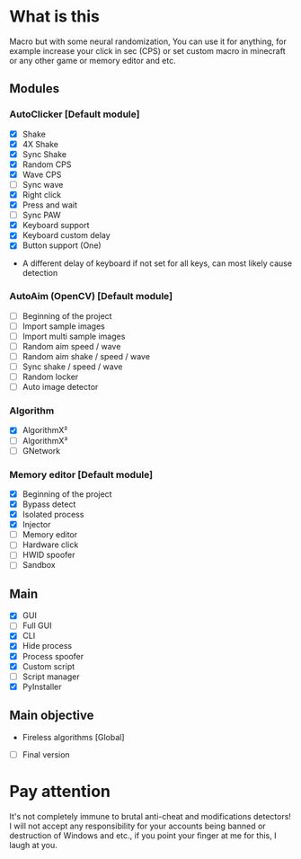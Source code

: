 # What is this
Macro but with some neural randomization, You can use it for anything, for example increase your click in sec (CPS) or set custom macro in minecraft or any other game or memory editor and etc.
## Modules
### AutoClicker [Default module]
- [X] Shake
- [X] 4X Shake
- [X] Sync Shake
- [X] Random CPS
- [X] Wave CPS
- [ ] Sync wave
- [X] Right click
- [X] Press and wait
- [ ] Sync PAW
- [X] Keyboard support
- [X] Keyboard custom delay
- [X] Button support (One)
-    A different delay of keyboard if not set for all keys, can most likely cause detection
### AutoAim (OpenCV) [Default module]
- [ ] Beginning of the project
- [ ] Import sample images
- [ ] Import multi sample images
- [ ] Random aim speed / wave
- [ ] Random aim shake / speed / wave
- [ ] Sync shake / speed / wave
- [ ] Random locker
- [ ] Auto image detector
### Algorithm
- [X] AlgorithmX²
- [ ] AlgorithmX³
- [ ] GNetwork
### Memory editor [Default module]
- [X] Beginning of the project
- [X] Bypass detect
- [X] Isolated process
- [X] Injector
- [ ] Memory editor
- [ ] Hardware click
- [ ] HWID spoofer
- [ ] Sandbox

## Main
- [X] GUI
- [ ] Full GUI
- [X] CLI
- [X] Hide process
- [X] Process spoofer
- [X] Custom script
- [ ] Script manager
- [X] PyInstaller

## Main objective
+ Fireless algorithms [Global]
- [ ] Final version

# Pay attention
It's not completely immune to brutal anti-cheat and modifications detectors!
I will not accept any responsibility for your accounts being banned or destruction of Windows and etc., if you point your finger at me for this, I laugh at you.
